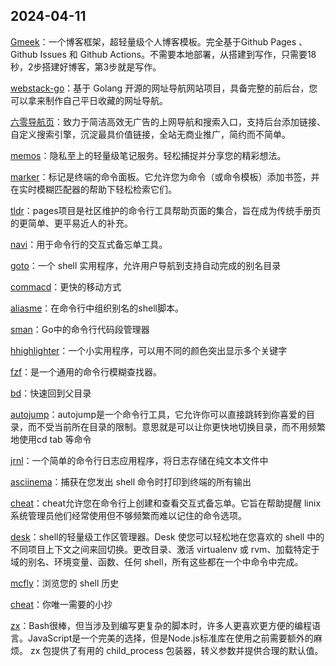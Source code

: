 ## 2024-04-11
[Gmeek](https://github.com/Meekdai/Gmeek)：一个博客框架，超轻量级个人博客模板。完全基于Github Pages 、 Github Issues 和 Github Actions。不需要本地部署，从搭建到写作，只需要18秒，2步搭建好博客，第3步就是写作。

[webstack-go](https://github.com/ch3nnn/webstack-go/)：基于 Golang 开源的网址导航网站项目，具备完整的前后台，您可以拿来制作自己平日收藏的网址导航。

[六零导航页](https://github.com/LyLme/lylme_spage)：致力于简洁高效无广告的上网导航和搜索入口，支持后台添加链接、自定义搜索引擎，沉淀最具价值链接，全站无商业推广，简约而不简单。

[memos](https://github.com/usememos/memos)：隐私至上的轻量级笔记服务。轻松捕捉并分享您的精彩想法。

[marker](https://github.com/pindexis/marker)：标记是终端的命令面板。它允许您为命令（或命令模板）添加书签，并在实时模糊匹配器的帮助下轻松检索它们。

[tldr](https://github.com/tldr-pages/tldr)：pages项目是社区维护的命令行工具帮助页面的集合，旨在成为传统手册页的更简单、更平易近人的补充。

[navi](https://github.com/denisidoro/navi)：用于命令行的交互式备忘单工具。

[goto](https://github.com/iridakos/goto)：一个 shell 实用程序，允许用户导航到支持自动完成的别名目录

[commacd](https://github.com/shyiko/commacd)：更快的移动方式

[aliasme](https://github.com/Jintin/aliasme)：在命令行中组织别名的shell脚本。

[sman](https://github.com/tokozedg/sman)：Go中的命令行代码段管理器

[hhighlighter](https://github.com/paoloantinori/hhighlighter/)：一个小实用程序，可以用不同的颜色突出显示多个关键字

[fzf](https://github.com/junegunn/fzf)：是一个通用的命令行模糊查找器。

[bd](https://github.com/vigneshwaranr/bd)：快速回到父目录

[autojump](https://github.com/wting/autojump)：autojump是一个命令行工具，它允许你可以直接跳转到你喜爱的目录，而不受当前所在目录的限制。意思就是可以让你更快地切换目录，而不用频繁地使用cd tab 等命令

[jrnl](https://github.com/jrnl-org/jrnl)：一个简单的命令行日志应用程序，将日志存储在纯文本文件中

[asciinema](https://asciinema.org/)：捕获在您发出 shell 命令时打印到终端的所有输出

[cheat](https://github.com/cheat/cheat)：cheat允许您在命令行上创建和查看交互式备忘单。它旨在帮助提醒 linix 系统管理员他们经常使用但不够频繁而难以记住的命令选项。

[desk](https://github.com/jamesob/desk)：shell的轻量级工作区管理器。Desk 使您可以轻松地在您喜欢的 shell 中的不同项目上下文之间来回切换。更改目录、激活 virtualenv 或 rvm、加载特定于域的别名、环境变量、函数、任何 shell，所有这些都在一个中命令中完成。

[mcfly](https://github.com/cantino/mcfly)：浏览您的 shell 历史

[cheat](https://github.com/chubin/cheat.sh)：你唯一需要的小抄

[zx](https://github.com/google/zx)：Bash很棒，但当涉及到编写更复杂的脚本时，许多人更喜欢更方便的编程语言。JavaScript是一个完美的选择，但是Node.js标准库在使用之前需要额外的麻烦。 zx 包提供了有用的 child_process 包装器，转义参数并提供合理的默认值。

